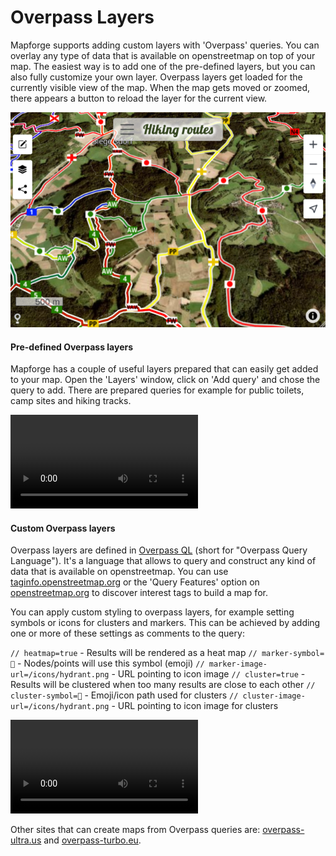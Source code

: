 # Overpass Layers

Mapforge supports adding custom layers with 'Overpass' queries. You can overlay any type of data that is available on openstreetmap on top of your map. The easiest way is to add one of the pre-defined layers, but you can also fully customize your own layer.
Overpass layers get loaded for the currently visible view of the map. When the map gets moved or zoomed, there appears a button to reload the layer for the current view.  

![Overpass example](https://raw.githubusercontent.com/mapforge-org/mapforge/refs/heads/main/docs/tutorials/overpass1.png)

#### Pre-defined Overpass layers 

Mapforge has a couple of useful layers prepared that can easily get added to your map. 
Open the 'Layers' window, click on 'Add query' and chose the query to add. 
There are prepared queries for example for public toilets, camp sites and hiking tracks.

<video controls>
  <source src="https://raw.githubusercontent.com/mapforge-org/mapforge/refs/heads/main/docs/tutorials/overpass_predefined.mp4" type="video/mp4">
  Your browser does not support the video tag.
</video>

#### Custom Overpass layers

Overpass layers are defined in [Overpass QL](https://wiki.openstreetmap.org/wiki/Overpass_API/Overpass_QL) (short for "Overpass Query Language"). 
It's a language that allows to query and construct any kind of data that is available on openstreetmap. You can use [taginfo.openstreetmap.org](https://taginfo.openstreetmap.org/) or the 'Query Features' option on [openstreetmap.org](https://openstreetmap.org) to discover interest tags to build a map for. 

You can apply custom styling to overpass layers, for example setting symbols or icons for clusters and markers. This can be achieved by adding one or more of these 
settings as comments to the query: 

`// heatmap=true` - Results will be rendered as a heat map 
`// marker-symbol=🍻` - Nodes/points will use this symbol (emoji)
`// marker-image-url=/icons/hydrant.png` - URL pointing to icon image
`// cluster=true` - Results will be clustered when too many results are close to each other
`// cluster-symbol=🍻` - Emoji/icon path used for clusters 
`// cluster-image-url=/icons/hydrant.png` - URL pointing to icon image for clusters

<video controls>
  <source src="https://raw.githubusercontent.com/mapforge-org/mapforge/refs/heads/main/docs/tutorials/overpass_custom.mp4" type="video/mp4">
  Your browser does not support the video tag.
</video>

Other sites that can create maps from Overpass queries are: [overpass-ultra.us](https://overpass-ultra.us) and [overpass-turbo.eu](https://overpass-turbo.eu).
